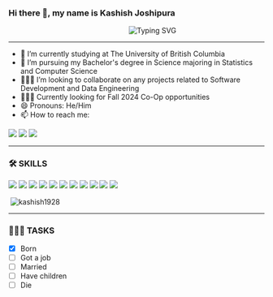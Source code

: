 ### Hi there 👋, my name is **Kashish Joshipura**

<p align = "center"
   
&nbsp;&nbsp;&nbsp;&nbsp;&nbsp;&nbsp;&nbsp;&nbsp;&nbsp;&nbsp;&nbsp;&nbsp;&nbsp;&nbsp;&nbsp; ![Typing SVG](https://readme-typing-svg.demolab.com/?lines=Welcome+to+my+Github+Profile)
   
</p>

<hr></hr>

- 🔭 I’m currently studying at The University of British Columbia
- 🌱 I’m pursuing my Bachelor's degree in Science majoring in Statistics and Computer Science
- 👨🏻‍💻 I’m looking to collaborate on any projects related to Software Development and Data Engineering
- 🧑🏻‍💼 Currently looking for Fall 2024 Co-Op opportunities
- 😄 Pronouns: He/Him
- 📫 How to reach me:
  
<a href = "https://www.linkedin.com/in/kashishjoshipura/"><img src="https://img.shields.io/badge/LinkedIn-0077B5?style=for-the-badge&logo=linkedin&logoColor=white" target="_blank"></a>
<a href = "mailto:kashishjoshipura@gmail.com"><img src= "https://img.shields.io/badge/Email_Me-D14836?style=for-the-badge&logo=gmail&logoColor=white" target="_blank"></a>
<a href = "https://probable-braid-26e.notion.site/Kashish-Joshipura-69be111ec5ba4958ba39a8aaba5bc975?pvs=4"><img src="https://img.shields.io/badge/website-000000?style=for-the-badge&logo=About.me&logoColor=blue" target="_blank"></a>

<hr></hr>

<h3> 🛠️ SKILLS </h3>
<img src="https://img.shields.io/badge/R-276DC3?style=for-the-badge&logo=r&logoColor=white"> <img src="https://img.shields.io/badge/Java-ED8B00?style=for-the-badge&logo=java&logoColor=white">
<img src="https://img.shields.io/badge/C%2B%2B-00599C?style=for-the-badge&logo=c%2B%2B&logoColor=white">
<img src="https://img.shields.io/badge/CSS3-1572B6?style=for-the-badge&logo=css3&logoColor=white">
<img src="https://img.shields.io/badge/MySQL-00000F?style=for-the-badge&logo=mysql&logoColor=white">
<img src="https://img.shields.io/badge/HTML5-E34F26?style=for-the-badge&logo=html5&logoColor=white">
<img src="https://img.shields.io/badge/Python-3776AB?style=for-the-badge&logo=python&logoColor=white">
<img src="https://img.shields.io/badge/Docker-2496ED.svg?style=for-the-badge&logo=Docker&logoColor=white">
<img src="https://img.shields.io/badge/Tableau-E97627?style=for-the-badge&logo=Tableau&logoColor=white">
<img src="https://img.shields.io/badge/JavaScript-F7DF1E?style=for-the-badge&logo=javascript&logoColor=black">
<img src="https://img.shields.io/badge/Microsoft_Excel-217346?style=for-the-badge&logo=microsoft-excel&logoColor=white">


<p>&nbsp;<img align="center" src="https://github-readme-stats.vercel.app/api?username=kashish1928&show_icons=true&locale=en&theme=dark" alt="kashish1928" /></p>

<hr></hr>
<h3> 👨🏻‍💻 TASKS </h3>

- [x] Born
- [ ] Got a job
- [ ] Married
- [ ] Have children
- [ ] Die
